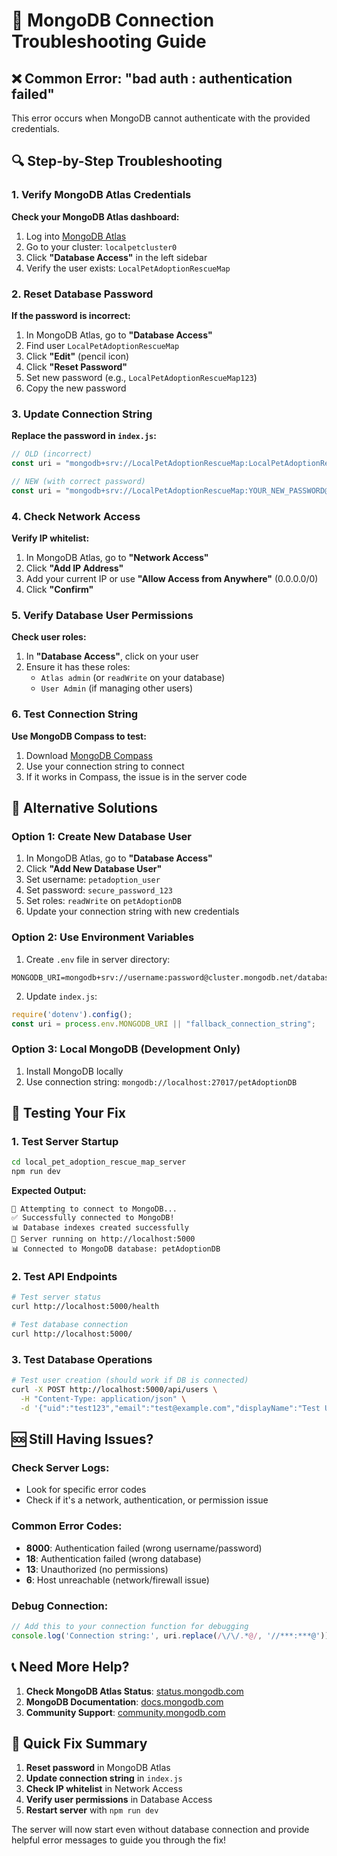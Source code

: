# 🔧 MongoDB Connection Troubleshooting Guide

## ❌ Common Error: "bad auth : authentication failed"

This error occurs when MongoDB cannot authenticate with the provided credentials.

## 🔍 **Step-by-Step Troubleshooting**

### **1. Verify MongoDB Atlas Credentials**

**Check your MongoDB Atlas dashboard:**
1. Log into [MongoDB Atlas](https://cloud.mongodb.com)
2. Go to your cluster: `localpetcluster0`
3. Click **"Database Access"** in the left sidebar
4. Verify the user exists: `LocalPetAdoptionRescueMap`

### **2. Reset Database Password**

**If the password is incorrect:**
1. In MongoDB Atlas, go to **"Database Access"**
2. Find user `LocalPetAdoptionRescueMap`
3. Click **"Edit"** (pencil icon)
4. Click **"Reset Password"**
5. Set new password (e.g., `LocalPetAdoptionRescueMap123`)
6. Copy the new password

### **3. Update Connection String**

**Replace the password in `index.js`:**
```javascript
// OLD (incorrect)
const uri = "mongodb+srv://LocalPetAdoptionRescueMap:LocalPetAdoptionRescueMap@localpetcluster0.1ggvfxo.mongodb.net/petAdoptionDB?retryWrites=true&w=majority&appName=LocalPetCluster0";

// NEW (with correct password)
const uri = "mongodb+srv://LocalPetAdoptionRescueMap:YOUR_NEW_PASSWORD@localpetcluster0.1ggvfxo.mongodb.net/petAdoptionDB?retryWrites=true&w=majority&appName=LocalPetCluster0";
```

### **4. Check Network Access**

**Verify IP whitelist:**
1. In MongoDB Atlas, go to **"Network Access"**
2. Click **"Add IP Address"**
3. Add your current IP or use **"Allow Access from Anywhere"** (0.0.0.0/0)
4. Click **"Confirm"**

### **5. Verify Database User Permissions**

**Check user roles:**
1. In **"Database Access"**, click on your user
2. Ensure it has these roles:
   - `Atlas admin` (or `readWrite` on your database)
   - `User Admin` (if managing other users)

### **6. Test Connection String**

**Use MongoDB Compass to test:**
1. Download [MongoDB Compass](https://www.mongodb.com/products/compass)
2. Use your connection string to connect
3. If it works in Compass, the issue is in the server code

## 🚀 **Alternative Solutions**

### **Option 1: Create New Database User**
1. In MongoDB Atlas, go to **"Database Access"**
2. Click **"Add New Database User"**
3. Set username: `petadoption_user`
4. Set password: `secure_password_123`
5. Set roles: `readWrite` on `petAdoptionDB`
6. Update your connection string with new credentials

### **Option 2: Use Environment Variables**
1. Create `.env` file in server directory:
```env
MONGODB_URI=mongodb+srv://username:password@cluster.mongodb.net/database
```

2. Update `index.js`:
```javascript
require('dotenv').config();
const uri = process.env.MONGODB_URI || "fallback_connection_string";
```

### **Option 3: Local MongoDB (Development Only)**
1. Install MongoDB locally
2. Use connection string: `mongodb://localhost:27017/petAdoptionDB`

## 🧪 **Testing Your Fix**

### **1. Test Server Startup**
```bash
cd local_pet_adoption_rescue_map_server
npm run dev
```

**Expected Output:**
```
🔌 Attempting to connect to MongoDB...
✅ Successfully connected to MongoDB!
📊 Database indexes created successfully
🚀 Server running on http://localhost:5000
📊 Connected to MongoDB database: petAdoptionDB
```

### **2. Test API Endpoints**
```bash
# Test server status
curl http://localhost:5000/health

# Test database connection
curl http://localhost:5000/
```

### **3. Test Database Operations**
```bash
# Test user creation (should work if DB is connected)
curl -X POST http://localhost:5000/api/users \
  -H "Content-Type: application/json" \
  -d '{"uid":"test123","email":"test@example.com","displayName":"Test User"}'
```

## 🆘 **Still Having Issues?**

### **Check Server Logs:**
- Look for specific error codes
- Check if it's a network, authentication, or permission issue

### **Common Error Codes:**
- **8000**: Authentication failed (wrong username/password)
- **18**: Authentication failed (wrong database)
- **13**: Unauthorized (no permissions)
- **6**: Host unreachable (network/firewall issue)

### **Debug Connection:**
```javascript
// Add this to your connection function for debugging
console.log('Connection string:', uri.replace(/\/\/.*@/, '//***:***@'));
```

## 📞 **Need More Help?**

1. **Check MongoDB Atlas Status**: [status.mongodb.com](https://status.mongodb.com)
2. **MongoDB Documentation**: [docs.mongodb.com](https://docs.mongodb.com)
3. **Community Support**: [community.mongodb.com](https://community.mongodb.com)

## 🔄 **Quick Fix Summary**

1. **Reset password** in MongoDB Atlas
2. **Update connection string** in `index.js`
3. **Check IP whitelist** in Network Access
4. **Verify user permissions** in Database Access
5. **Restart server** with `npm run dev`

The server will now start even without database connection and provide helpful error messages to guide you through the fix!
